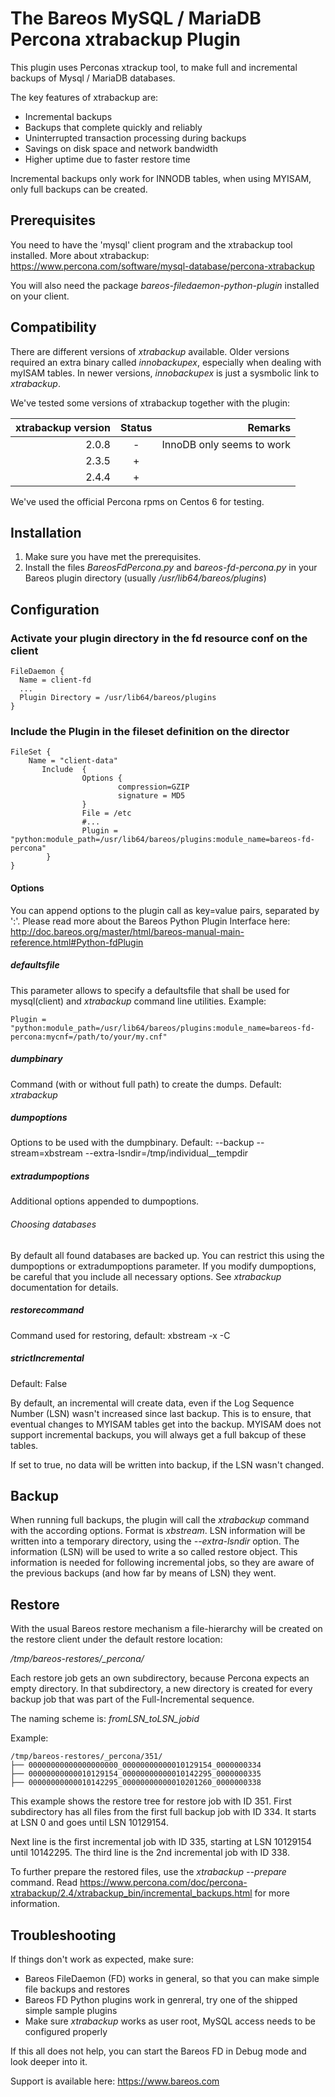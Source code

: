 # The Bareos MySQL / MariaDB Percona xtrabackup Plugin

This plugin uses Perconas xtrackup tool, to make full and incremental backups of Mysql / MariaDB databases.

The key features of xtrabackup are:

- Incremental backups
- Backups that complete quickly and reliably
- Uninterrupted transaction processing during backups
- Savings on disk space and network bandwidth
- Higher uptime due to faster restore time

Incremental backups only work for INNODB tables, when using MYISAM, only full backups can be created.

## Prerequisites
You need to have the 'mysql' client program and the xtrabackup tool installed.
More about xtrabackup: https://www.percona.com/software/mysql-database/percona-xtrabackup

You will also need the package *bareos-filedaemon-python-plugin* installed on your client.

## Compatibility

There are different versions of _xtrabackup_ available. Older versions required an extra binary called _innobackupex_, especially when dealing with myISAM tables. In newer versions, _innobackupex_ is just a sysmbolic link to _xtrabackup_.

We've tested some versions of xtrabackup together with the plugin:

| xtrabackup version | Status | Remarks |
| -----------------: |:------:| -------:|
|2.0.8| - | InnoDB only seems to work |
|2.3.5| + | |
|2.4.4| + | |

We've used the official Percona rpms on Centos 6 for testing.

## Installation ##

1. Make sure you have met the prerequisites.
2. Install the files *BareosFdPercona.py* and *bareos-fd-percona.py* in your Bareos plugin directory (usually */usr/lib64/bareos/plugins*)


## Configuration ##

### Activate your plugin directory in the fd resource conf on the client
```
FileDaemon {                          
  Name = client-fd
  ...
  Plugin Directory = /usr/lib64/bareos/plugins
}
```

### Include the Plugin in the fileset definition on the director
```
FileSet {
    Name = "client-data"
       Include  {
                Options {
                        compression=GZIP
                        signature = MD5
                }
                File = /etc
                #...
                Plugin = "python:module_path=/usr/lib64/bareos/plugins:module_name=bareos-fd-percona"
        }
}
```

#### Options ####

You can append options to the plugin call as key=value pairs, separated by ':'.
Please read more about the Bareos Python Plugin Interface here: http://doc.bareos.org/master/html/bareos-manual-main-reference.html#Python-fdPlugin


##### defaultsfile ####

This parameter allows to specify a defaultsfile that shall be used for mysql(client) and *xtrabackup* command line utilities.
Example:

```
Plugin = "python:module_path=/usr/lib64/bareos/plugins:module_name=bareos-fd-percona:mycnf=/path/to/your/my.cnf"
```

##### dumpbinary #####

Command (with or without full path) to create the dumps. Default: *xtrabackup*

##### dumpoptions #####

Options to be used with the dumpbinary.
Default: 
   --backup --stream=xbstream --extra-lsndir=/tmp/individual__tempdir

##### extradumpoptions #####

Additional options appended to dumpoptions.

###### Choosing databases ######

By default all found databases are backed up. You can restrict this
using the dumpoptions or extradumpoptions parameter. If you modify
dumpoptions, be careful that you include all necessary options.  See
*xtrabackup* documentation for details.


##### restorecommand
Command used for restoring, default: 
   xbstream -x -C

##### strictIncremental #####
Default: False

By default, an incremental will create data, even if the Log Sequence Number (LSN) wasn't increased since last backup. This is to ensure, that eventual changes to
MYISAM tables get into the backup. MYISAM does not support incremental backups, you will always get a full bakcup of these tables.

If set to true, no data will be written into backup, if the LSN wasn't changed.

## Backup ##

When running full backups, the plugin will call the _xtrabackup_ command with the according options. Format is _xbstream_. LSN information
will be written into a temporary directory, using the _--extra-lsndir_ option. The information (LSN) will be used to write a so called
restore object. This information is needed for following incremental jobs, so they are aware of the previous backups (and how far by
means of LSN) they went.

## Restore ##

With the usual Bareos restore mechanism a file-hierarchy will be created on the restore client under the default restore location:

*/tmp/bareos-restores/_percona/<jobid>*

Each restore job gets an own subdirectory, because Percona expects an empty directory. In that subdirectory,
a new directory is created for every backup job that was part of the Full-Incremental sequence.

The naming scheme is:
*fromLSN_toLSN_jobid*

Example:
```
/tmp/bareos-restores/_percona/351/
├── 00000000000000000000_00000000000010129154_0000000334
├── 00000000000010129154_00000000000010142295_0000000335
├── 00000000000010142295_00000000000010201260_0000000338
```  

This example shows the restore tree for restore job with ID 351. First subdirectory has all files
from the first full backup job with ID 334. It starts at LSN 0 and goes until LSN 10129154.

Next line is the first incremental job with ID 335, starting at LSN 10129154 until 10142295.
The third line is the 2nd incremental job with ID 338.

To further prepare the restored files, use the *xtrabackup --prepare* command. Read https://www.percona.com/doc/percona-xtrabackup/2.4/xtrabackup_bin/incremental_backups.html
for more information.


## Troubleshooting ##

If things don't work as expected, make sure:

- Bareos FileDaemon (FD) works in general, so that you can make simple file backups  and restores
- Bareos FD Python plugins work in genreral, try one of the shipped simple sample plugins
- Make sure *xtrabackup* works as user root, MySQL access needs to be configured properly

If this all does not help, you can start the Bareos FD in Debug mode and look deeper into it.

Support is available here: https://www.bareos.com
